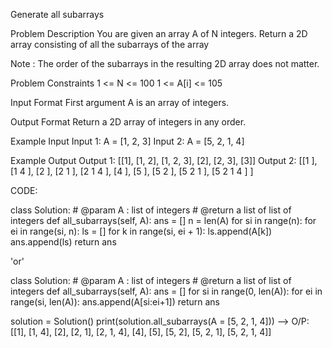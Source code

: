 Generate all subarrays

Problem Description
You are given an array A of N integers.
Return a 2D array consisting of all the subarrays of the array

Note : The order of the subarrays in the resulting 2D array does not matter.

Problem Constraints
1 <= N <= 100
1 <= A[i] <= 105

Input Format
First argument A is an array of integers.

Output Format
Return a 2D array of integers in any order.

Example Input
Input 1:
A = [1, 2, 3]
Input 2:
A = [5, 2, 1, 4]

Example Output
Output 1:
[[1], [1, 2], [1, 2, 3], [2], [2, 3], [3]]
Output 2:
[[1 ], [1 4 ], [2 ], [2 1 ], [2 1 4 ], [4 ], [5 ], [5 2 ], [5 2 1 ], [5 2 1 4 ] ]

CODE:

class Solution:
    # @param A : list of integers
    # @return a list of list of integers
    def all_subarrays(self, A):
        ans = []
        n = len(A)
        for si in range(n):
            for ei in range(si, n):
                ls = []
                for k in range(si, ei + 1):
                    ls.append(A[k])
                ans.append(ls)
        return ans
        
'or'

class Solution:
    # @param A : list of integers
    # @return a list of list of integers
    def all_subarrays(self, A):
        ans = []
        for si in range(0, len(A)):
            for ei in range(si, len(A)):
                ans.append(A[si:ei+1])
        return ans


solution = Solution()
print(solution.all_subarrays(A = [5, 2, 1, 4]))  -->  O/P: [[1], [1, 4], [2], [2, 1], [2, 1, 4], [4], [5], [5, 2], [5, 2, 1], [5, 2, 1, 4]]

